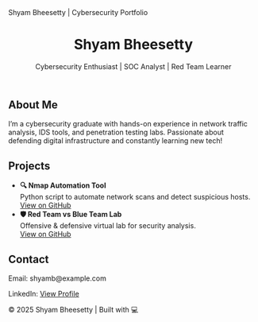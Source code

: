 <!DOCTYPE html>
<html lang="en">
<head>
  <meta charset="UTF-8" />
  <meta name="viewport" content="width=device-width, initial-scale=1.0"/>
  Shyam Bheesetty | Cybersecurity Portfolio
  <link rel="stylesheet" href="style.css" />
</head>
<body>
  <header>
    <h1>Shyam Bheesetty</h1>
    <p>Cybersecurity Enthusiast | SOC Analyst | Red Team Learner</p>
  </header>

  <section id="about">
    <h2>About Me</h2>
    <p>I’m a cybersecurity graduate with hands-on experience in network traffic analysis, IDS tools, and penetration testing labs. Passionate about defending digital infrastructure and constantly learning new tech!</p>
  </section>

  <section id="projects">
    <h2>Projects</h2>
    <ul>
      <li>
        <strong>🔍 Nmap Automation Tool</strong><br/>
        Python script to automate network scans and detect suspicious hosts. <br/>
        <a href="https://github.com/YOURUSERNAME/Nmap-Automation-Threat-Detection" target="_blank">View on GitHub</a>
      </li>
      <li>
        <strong>🛡️ Red Team vs Blue Team Lab</strong><br/>
        Offensive & defensive virtual lab for security analysis.<br/>
        <a href="https://github.com/YOURUSERNAME/RedTeam-BlueTeam-Lab" target="_blank">View on GitHub</a>
      </li>
    </ul>
  </section>

  <section id="contact">
    <h2>Contact</h2>
    <p>Email: shyamb@example.com</p>
    <p>LinkedIn: <a href="https://linkedin.com/in/SHYAMSETTY" target="_blank">View Profile</a></p>
  </section>

  <footer>
    <p>© 2025 Shyam Bheesetty | Built with 💻</p>
  </footer>
</body>
</html>
